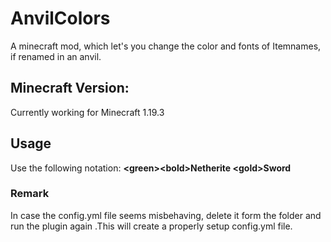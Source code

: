 # AnvilColors
A minecraft mod, which let's you change the color and fonts of Itemnames, if renamed in an anvil.

## Minecraft Version:
Currently working for Minecraft 1.19.3

## Usage
Use the following notation: **\<green\>\<bold\>Netherite \<gold\>Sword**

### Remark
In case the config.yml file seems misbehaving, delete it form the folder and run the plugin again .This will create a properly setup config.yml file.
